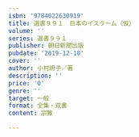 ```yaml
---
isbn: '9784022630919'
title: 選書９９１　日本のイスラーム（仮）
volume: ''
series: 選書９９１
publisher: 朝日新聞出版
pubdate: '2019-12-10'
cover: ''
author: 小村明子／著
description: ''
price: '0'
genre: ''
target: 一般
format: 全集・双書
content: 宗教

---
```

